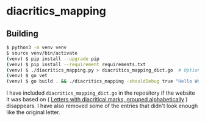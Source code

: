 # diacritics_mapping

## Building

```bash
$ python3 -m venv venv
$ source venv/bin/activate
(venv) $ pip install --upgrade pip
(venv) $ pip install --requirement requirements.txt
(venv) $ ./diacritics_mapping.py > diacritics_mapping_dict.go  # Optional
(venv) $ go vet
(venv) $ go build . && ./diacritics_mapping -shouldDebug true "Hello World"
```

I have included `diacritics_mapping_dict.go` in the repository if the website
it was based on ( [Letters with diacritical marks, grouped alphabetically](https://pinyin.info/unicode/diacritics.html) ) 
disappears.  I have also removed some of the entries that didn't look enough like the original letter.
